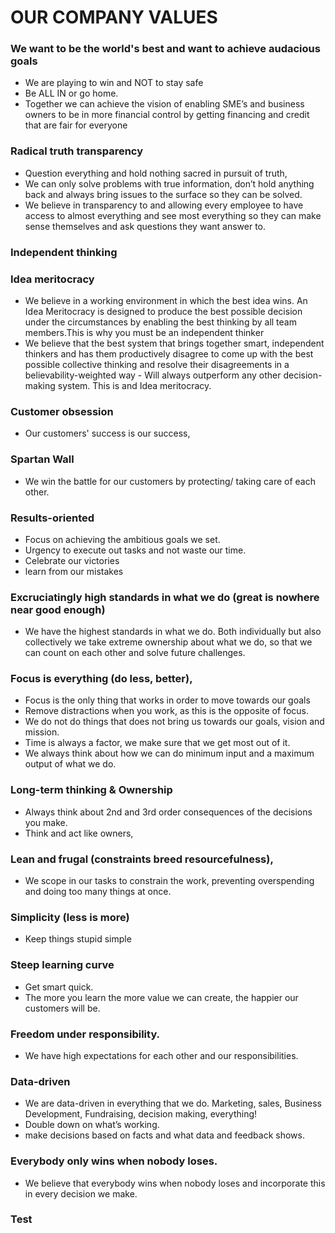 # OUR COMPANY VALUES


### We want to be the world's best and want to achieve audacious goals
* We are playing to win and NOT to stay safe
* Be ALL IN or go home.
* Together we can achieve the vision of enabling SME’s and business owners to be in more financial control by getting financing and credit that are fair for everyone
### Radical truth transparency
* Question everything and hold nothing sacred in pursuit of truth, 
* We can only solve problems with true information, don’t hold anything back and always bring issues to the surface so they can be solved.
* We believe in transparency to and allowing every employee to have access to almost everything and see most everything so they can make sense themselves and ask questions they want answer to.
### Independent thinking
### Idea meritocracy
* We believe in a working environment in which the best idea wins. An Idea Meritocracy is designed to produce the best possible decision under the circumstances by enabling the best thinking by all team members.This is why you must be an independent thinker 
* We believe that the best system that brings together smart, independent thinkers and has them productively disagree to come up with the best possible collective thinking and resolve their disagreements in a believability-weighted way - Will always outperform any other decision-making system. This is and Idea meritocracy.


### Customer obsession
* Our customers' success is our success, 


### Spartan Wall
* We win the battle for our customers by protecting/ taking care of each other.


### Results-oriented
* Focus on achieving the ambitious goals we set.
* Urgency to execute out tasks and not waste our time.
* Celebrate our victories
* learn from our mistakes


### Excruciatingly high standards in what we do (great is nowhere near good enough)
* We have the highest standards in what we do. Both individually but also collectively we take extreme ownership about what we do, so that we can count on each other and solve future challenges.


### Focus is everything (do less, better), 
* Focus is the only thing that works in order to move towards our goals
* Remove distractions when you work, as this is the opposite of focus.
* We do not do things that does not bring us towards our goals, vision and mission. 
* Time is always a factor, we make sure that we get most out of it.
* We always think about how we can do minimum input and a maximum output of what we do.


### Long-term thinking & Ownership
* Always think about 2nd and 3rd order consequences of the decisions you make.
* Think and act like owners, 
### Lean and frugal (constraints breed resourcefulness), 
* We scope in our tasks to constrain the work, preventing overspending and doing too many things at once.
### Simplicity (less is more)
* Keep things stupid simple
### Steep learning curve
* Get smart quick.
* The more you learn the more value we can create, the happier our customers will be.
### Freedom under responsibility.
* We have high expectations for each other and our responsibilities. 
### Data-driven
* We are data-driven in everything that we do. Marketing, sales, Business Development, Fundraising, decision making, everything!
* Double down on what’s working.
* make decisions based on facts and what data and feedback shows.
### Everybody only wins when nobody loses.
* We believe that everybody wins when nobody loses and incorporate this in every decision we make.


### Test
